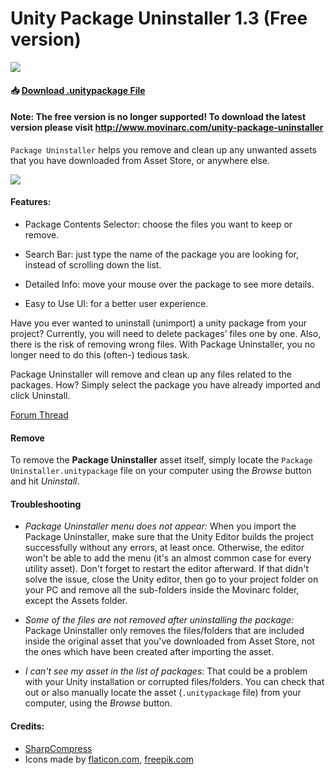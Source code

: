 # Unity Package Uninstaller 1.3 (Free version)

<img src="https://img.shields.io/badge/v1.3-deprecated-orange" />

#### 📥  [Download .unitypackage File](https://github.com/mvnrc/Unity-Package-Uninstaller-1.3-legacy/raw/main/Package%20Uninstaller.unitypackage)

#### Note: The free version is no longer supported! To download the latest version please visit http://www.movinarc.com/unity-package-uninstaller

`Package Uninstaller` helps you remove and clean up any unwanted assets that you have downloaded from Asset Store, or anywhere else.

<img src="https://forum.unity.com/proxy.php?image=http%3A%2F%2Fi.imgur.com%2FZTKGdvj.gif&hash=975184f21954446949995f10d3eea2d9" />

#### Features:

- Package Contents Selector: choose the files you want to keep or remove.

- Search Bar: just type the name of the package you are looking for, instead of scrolling down the list.

- Detailed Info: move your mouse over the package to see more details.

- Easy to Use UI: for a better user experience.

Have you ever wanted to uninstall (unimport) a unity package from your project? Currently, you will need to delete packages’ files one by one. Also, there is the risk of removing wrong files. With Package Uninstaller, you no longer need to do this (often-) tedious task.

Package Uninstaller will remove and clean up any files related to the packages.
How? Simply select the package you have already imported and click Uninstall.

[Forum Thread](https://forum.unity.com/threads/unity-package-uninstaller.378829/)

#### Remove
To remove the **Package Uninstaller** asset itself, simply locate the `Package Uninstaller.unitypackage` file on your computer using the _Browse_ button and hit _Uninstall_.

#### Troubleshooting

- _Package Uninstaller menu does not appear:_
When you import the Package Uninstaller, make sure that the Unity Editor builds the project successfully without any errors, at least once. Otherwise, the editor won't be able to add the menu (it's an almost common case for every utility asset). Don't forget to restart the editor afterward.
If that didn't solve the issue, close the Unity editor, then go to your project folder on your PC and remove all the sub-folders inside the Movinarc folder, except the Assets folder.

- _Some of the files are not removed after uninstalling the package:_
Package Uninstaller only removes the files/folders that are included inside the original asset that you've downloaded from Asset Store, not the ones which have been created after importing the asset.

- _I can't see my asset in the list of packages:_
That could be a problem with your Unity installation or corrupted files/folders. You can check that out or also manually locate the asset (`.unitypackage` file) from your computer, using the _Browse_ button.

#### Credits:
- [SharpCompress](https://github.com/adamhathcock/sharpcompress)
- Icons made by [flaticon.com](https://flaticon.com), [freepik.com](https://freepik.com)
